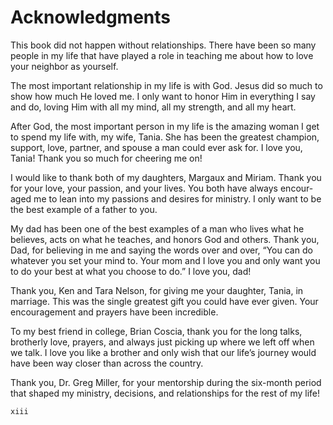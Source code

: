# Acknowledgments 

This book did not happen without relationships. There have been so many
people in my life that have played a role in teaching me about how to love
your neighbor as yourself.

The most important relationship in my life is with God. Jesus did so much to
show how much He loved me. I only want to honor Him in everything I say and
do, loving Him with all my mind, all my strength, and all my heart.

After God, the most important person in my life is the amazing woman I
get to spend my life with, my wife, Tania. She has been the greatest champion,
support, love, partner, and spouse a man could ever ask for. I love you, Tania!
Thank you so much for cheering me on!

I would like to thank both of my daughters, Margaux and Miriam. Thank
you for your love, your passion, and your lives. You both have always encour-
aged me to lean into my passions and desires for ministry. I only want to be the
best example of a father to you.

My dad has been one of the best examples of a man who lives what he
believes, acts on what he teaches, and honors God and others. Thank you, Dad,
for believing in me and saying the words over and over, “You can do whatever
you set your mind to. Your mom and I love you and only want you to do your
best at what you choose to do.” I love you, dad!

Thank you, Ken and Tara Nelson, for giving me your daughter, Tania,
in marriage. This was the single greatest gift you could have ever given. Your
encouragement and prayers have been incredible.

To my best friend in college, Brian Coscia, thank you for the long talks,
brotherly love, prayers, and always just picking up where we left off when we
talk. I love you like a brother and only wish that our life’s journey would have
been way closer than across the country.

Thank you, Dr. Greg Miller, for your mentorship during the six-month period
that shaped my ministry, decisions, and relationships for the rest of my life!

```
xiii
```
